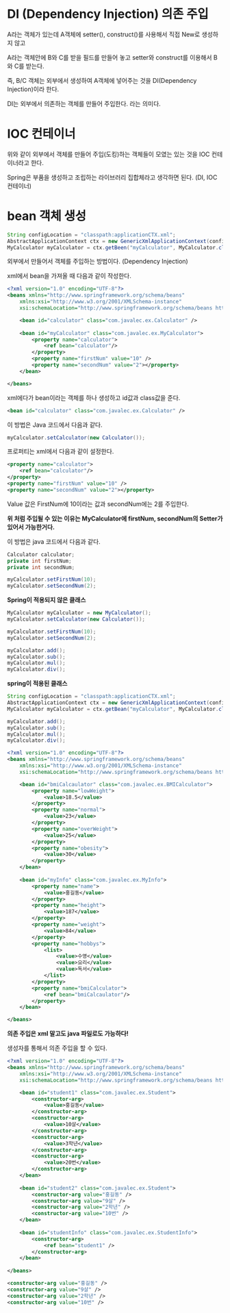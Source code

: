 # DI (Dependency Injection) 의존 주입

A라는 객체가 있는데 A객체에 setter(), construct()를 사용해서 직접 New로 생성하지 않고

A라는 객체안에 B와 C를 받을 필드를 만들어 놓고 setter와 construct를 이용해서 B와 C를 받는다.

즉, B/C 객체는 외부에서 생성하여 A객체에 넣어주는 것을 DI(Dependency Injection)이라 한다.

DI는 외부에서 의존하는 객체를 만들어 주입한다. 라는 의미다. 



# IOC 컨테이너

위와 같이 외부에서 객체를 만들어 주입(도킹)하는 객체들이 모였는 있는 것을 IOC 컨테이너라고 한다.

Spring은 부품을 생성하고 조립하는 라이브러리 집합체라고 생각하면 된다. (DI, IOC 컨테이너)



# bean 객체 생성

~~~java
String configLocation = "classpath:applicationCTX.xml";
AbstractApplicationContext ctx = new GenericXmlApplicationContext(configLocation);
MyCalculator myCalculator = ctx.getBeen("myCalculator", MyCalculator.class)
~~~

외부에서 만들어서 객체를 주입하는 방법이다. (Dependency Injection)

xml에서 bean을 가져올 때 다음과 같이 작성한다. 



~~~xml
<?xml version="1.0" encoding="UTF-8"?>
<beans xmlns="http://www.springframework.org/schema/beans"
	xmlns:xsi="http://www.w3.org/2001/XMLSchema-instance"
	xsi:schemaLocation="http://www.springframework.org/schema/beans http://www.springframework.org/schema/beans/spring-beans.xsd">

	<bean id="calculator" class="com.javalec.ex.Calculator" />
	
	<bean id="myCalculator" class="com.javalec.ex.MyCalculator">
		<property name="calculator">
			<ref bean="calculator"/>
		</property>
		<property name="firstNum" value="10" />
		<property name="secondNum" value="2"></property>
	</bean>

</beans>

~~~

xml에다가 bean이라는 객체를 하나 생성하고 id값과 class값을 준다.

~~~~xml
<bean id="calculator" class="com.javalec.ex.Calculator" />
~~~~

이 방법은 Java 코드에서 다음과 같다.

~~~java
myCalculator.setCalculator(new Calculator());
~~~



프로퍼티는 xml에서 다음과 같이 설정한다.

~~~xml
<property name="calculator">
    <ref bean="calculator"/>
</property>
<property name="firstNum" value="10" />
<property name="secondNum" value="2"></property>
~~~

Value 값은 FirstNum에 10이라는 값과 secondNum에는 2를 주입한다.

**위 처럼 주입될 수 있는 이유는 MyCalculator에 firstNum, secondNum의 Setter가 있어서 가능한거다.**



이 방법은 java 코드에서 다음과 같다.

~~~java
Calculator calculator;
private int firstNum;
private int secondNum;

myCalculator.setFirstNum(10);
myCalculator.setSecondNum(2);
~~~



**Spring이 적용되지 않은 클래스**

~~~java
MyCalculator myCalculator = new MyCalculator();
myCalculator.setCalculator(new Calculator());

myCalculator.setFirstNum(10);
myCalculator.setSecondNum(2);

myCalculator.add();
myCalculator.sub();
myCalculator.mul();
myCalculator.div();
~~~



**spring이 적용된 클래스**

~~~java
String configLocation = "classpath:applicationCTX.xml";
AbstractApplicationContext ctx = new GenericXmlApplicationContext(configLocation);
MyCalculator myCalculator = ctx.getBean("myCalculator", MyCalculator.class);

myCalculator.add();
myCalculator.sub();
myCalculator.mul();
myCalculator.div();
~~~



~~~~xml
<?xml version="1.0" encoding="UTF-8"?>
<beans xmlns="http://www.springframework.org/schema/beans"
	xmlns:xsi="http://www.w3.org/2001/XMLSchema-instance"
	xsi:schemaLocation="http://www.springframework.org/schema/beans http://www.springframework.org/schema/beans/spring-beans.xsd">

	<bean id="bmiCalcaulator" class="com.javalec.ex.BMICalculator">
		<property name="lowWeight">
			<value>18.5</value>
		</property>
		<property name="normal">
			<value>23</value>
		</property>
		<property name="overWeight">
			<value>25</value>
		</property>
		<property name="obesity">
			<value>30</value>
		</property>
	</bean>
	
	<bean id="myInfo" class="com.javalec.ex.MyInfo">
		<property name="name">
			<value>홍길동</value>
		</property>
		<property name="height">
			<value>187</value>
		</property>
		<property name="weight">
			<value>84</value>
		</property>
		<property name="hobbys">
			<list>
				<value>수영</value>
				<value>요리</value>
				<value>독서</value>
			</list>
		</property>
		<property name="bmiCalculator">
			<ref bean="bmiCalcaulator"/>
		</property>
	</bean>

</beans>
~~~~

**의존 주입은 xml 말고도 java 파일로도 가능하다!**



생성자를 통해서 의존 주입을 할 수 있다.

~~~xml
<?xml version="1.0" encoding="UTF-8"?>
<beans xmlns="http://www.springframework.org/schema/beans"
	xmlns:xsi="http://www.w3.org/2001/XMLSchema-instance"
	xsi:schemaLocation="http://www.springframework.org/schema/beans http://www.springframework.org/schema/beans/spring-beans.xsd">

	<bean id="student1" class="com.javalec.ex.Student">
		<constructor-arg>
			<value>홍길동</value>
		</constructor-arg>
		<constructor-arg>
			<value>10살</value>
		</constructor-arg>
		<constructor-arg>
			<value>3학년</value>
		</constructor-arg>
		<constructor-arg>
			<value>20번</value>
		</constructor-arg>
	</bean>
	
	<bean id="student2" class="com.javalec.ex.Student">
		<constructor-arg value="홍길동" />
		<constructor-arg value="9살" />
		<constructor-arg value="2학년" />
		<constructor-arg value="10번" />
	</bean>
	
	<bean id="studentInfo" class="com.javalec.ex.StudentInfo">
		<constructor-arg>
			<ref bean="student1" />
		</constructor-arg>
	</bean>
	
</beans>
~~~

~~~~xml
<constructor-arg value="홍길동" />
<constructor-arg value="9살" />
<constructor-arg value="2학년" />
<constructor-arg value="10번" />
~~~~

